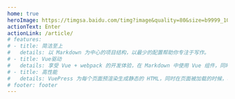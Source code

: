 ```yaml
---
home: true
heroImage: https://timgsa.baidu.com/timg?image&quality=80&size=b9999_10000&sec=1564381129561&di=8f4f8e687a2c640270bf6a64112bae71&imgtype=0&src=http%3A%2F%2Fpic.90sjimg.com%2Fdesign%2F00%2F78%2F05%2F88%2F58d356c145c37.png
actionText: Enter
actionLink: /article/
# features:
# - title: 简洁至上
#   details: 以 Markdown 为中心的项目结构，以最少的配置帮助你专注于写作。
# - title: Vue驱动
#   details: 享受 Vue + webpack 的开发体验，在 Markdown 中使用 Vue 组件，同时可以使用 Vue 来开发自定义主题。
# - title: 高性能
#   details: VuePress 为每个页面预渲染生成静态的 HTML，同时在页面被加载的时候，将作为 SPA 运行。
# footer: footer
---
```

